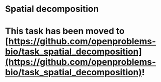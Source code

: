 # Spatial decomposition

# This task has been moved to [https://github.com/openproblems-bio/task_spatial_decomposition](https://github.com/openproblems-bio/task_spatial_decomposition)!
